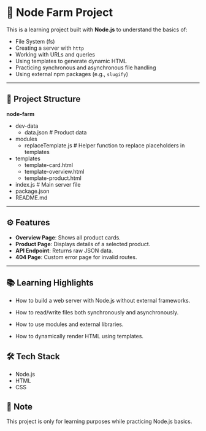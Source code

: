 # 🌱 Node Farm Project

This is a learning project built with **Node.js** to understand the basics of:
- File System (fs)
- Creating a server with `http`
- Working with URLs and queries
- Using templates to generate dynamic HTML
- Practicing synchronous and asynchronous file handling
- Using external npm packages (e.g., `slugify`)

---

## 📂 Project Structure

**node-farm**
- dev-data
   - data.json # Product data
- modules
   - replaceTemplate.js # Helper function to replace placeholders in templates
- templates
   - template-card.html
   - template-overview.html
   - template-product.html
- index.js # Main server file
- package.json
- README.md


---

## ⚙️ Features
- **Overview Page**: Shows all product cards.
- **Product Page**: Displays details of a selected product.
- **API Endpoint**: Returns raw JSON data.
- **404 Page**: Custom error page for invalid routes.

---

## 📚 Learning Highlights

- How to build a web server with Node.js without external frameworks.

- How to read/write files both synchronously and asynchronously.

- How to use modules and external libraries.

- How to dynamically render HTML using templates.

## 🛠 Tech Stack

- Node.js
- HTML
- CSS

## 📌 Note

This project is only for learning purposes while practicing Node.js basics.
